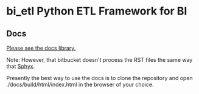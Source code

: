# bi_etl Python ETL Framework for BI

## Docs

[Please see the docs library.](https://bitbucket.org/arcann/bi_etl/src/master/docs/source/index.rst?at=master&fileviewer=file-view-default)

Note: However, that bitbucket doesn't process the RST files the same way that [Sphyx](http://www.sphinx-doc.org/en/1.5.1/index.html).

Presently the best way to use the docs is to clone the repository and open ./docs/build/html/index.html in the browser of your choice.